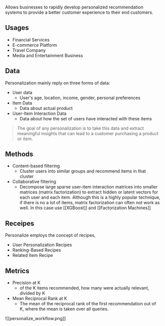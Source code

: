 Allows businesses to rapidly develop personalized recommendation systems to provide a better customer experience to their end customers.

## Usages
- Financial Services
- E-commerce Platform
- Travel Company
- Media and Entertainment Business

## Data
Personalization mainly reply on three forms of data:
- User data
	- User's age, location, income, gender, personal preferences
- Item Data
	- Data about actual product
- User-Item Interaction Data
	- Data about how the set of users have interacted with these items
> The goal of any personalization is to take this data and extract meaningful insights that can lead to a customer purchasing a product or item.

## Methods
- Content-based filtering
	- Cluster users into similar groups and recommend items in that cluster
- Collaborative filtering
	- Decompose large sparse user-item interaction matrices into smaller matrices (matrix factorization) to extract hidden or latent vectors for each user and each item.
Although this is a highly popular technique, if there is no a lot of items, matrix factorization  can often not work as well. In this case use [[XGBoost]] and [[Factorization Machines]]

## Receipes
Personalize employs the concept of recipes, 
- User Personalization Recipes
- Ranking-Based Recipes
- Related Item Recipe

## Metrics
- Precision at K 
	- of the K items recommended, how many were actually relevant, divided by K
- Mean Reciprocal Rank at K
	- The mean of the reciprocal rank of the first recommendation out of K, where the mean is taken over all queries.

![[personalize_workflow.png]]